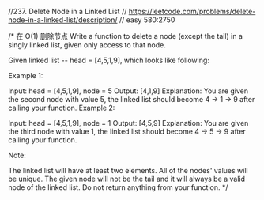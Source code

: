 //237. Delete Node in a Linked List
//        https://leetcode.com/problems/delete-node-in-a-linked-list/description/
// easy  580:2750

/*
在 O(1) 删除节点
Write a function to delete a node (except the tail) in a singly linked list,
given only access to that node.

Given linked list -- head = [4,5,1,9], which looks like following:


Example 1:

Input: head = [4,5,1,9], node = 5
Output: [4,1,9]
Explanation: You are given the second node with value 5, the linked list should become 4 -> 1 -> 9 after calling your function.
Example 2:

Input: head = [4,5,1,9], node = 1
Output: [4,5,9]
Explanation: You are given the third node with value 1, the linked list should become 4 -> 5 -> 9 after calling your function.


Note:

The linked list will have at least two elements.
All of the nodes' values will be unique.
The given node will not be the tail and it will always be a valid node of the linked list.
Do not return anything from your function.
 */
